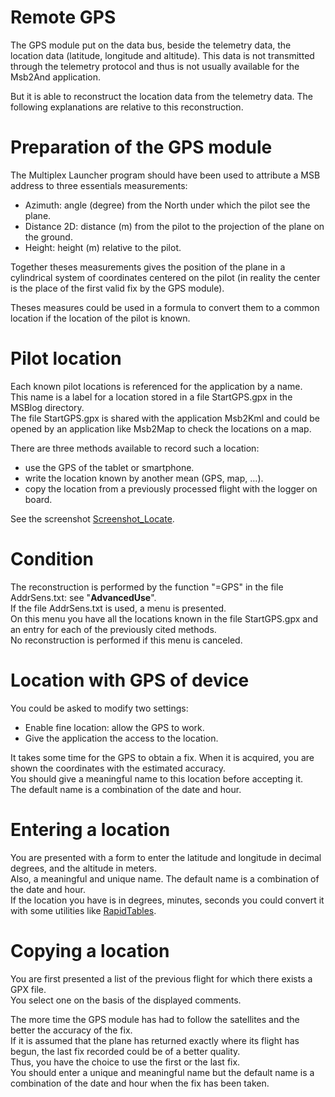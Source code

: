 # Remote GPS

The GPS module put on the data bus, beside the telemetry data,
the location data (latitude, longitude and altitude).
This data is not transmitted through the telemetry protocol and
thus is not usually available for the Msb2And application.

But it is able to reconstruct the location data from the telemetry data.
The following explanations are relative to this reconstruction.

# Preparation of the GPS module

The Multiplex Launcher program should have been used to attribute
a MSB address to three essentials measurements:

+ Azimuth: angle (degree) from the North under which the pilot see the plane.
+ Distance 2D: distance (m) from the pilot to the projection of the plane
 on the ground.
+ Height: height (m) relative to the pilot.

Together theses measurements gives the position of the plane in
a cylindrical system of coordinates centered on the pilot (in reality
the center is the place of the first valid fix by the GPS module).

Theses measures could be used in a formula to convert them to a common
location if the location of the pilot is known.

# Pilot location

Each known pilot locations is referenced for the application by a name.  
This name is a label for a location stored in a file
StartGPS.gpx in the MSBlog directory.  
The file StartGPS.gpx is shared with the application Msb2Kml
and could be opened by an application like Msb2Map
to check the locations on a map.

There are three methods available to record such a location:

+ use the GPS of the tablet or smartphone.
+ write the location known by another mean (GPS, map, ...).
+ copy the location from a previously processed flight with
 the logger on board.

See the screenshot [Screenshot_Locate](Screenshots/Screenshot_Locate.jpg).

# Condition

The reconstruction is performed by the function "=GPS" in
the file AddrSens.txt: see "**AdvancedUse**".  
If the file AddrSens.txt is used, a menu is presented.  
On this menu you have all the locations known in the file StartGPS.gpx
and an entry for each of the previously cited methods.  
No reconstruction is performed if this menu is canceled.

# Location with GPS of device

You could be asked to modify two settings:

+ Enable fine location: allow the GPS to work.
+ Give the application the access to the location.

It takes some time for the GPS to obtain a fix.
When it is acquired, you are shown the coordinates with the estimated
accuracy.  
You should give a meaningful name to this location before accepting it.  
The default name is a combination of the date and hour.

# Entering a location

You are presented with a form to enter the latitude and longitude in 
decimal degrees, and the altitude in meters.  
Also, a meaningful and unique name. The default name is a combination
of the date and hour.  
If the location you have is in degrees, minutes, seconds you could
convert it with some utilities like
[RapidTables](https://www.rapidtables.com/convert/number/degrees-minutes-seconds-to-degrees.html).

# Copying a location

You are first presented a list of the previous flight for which there
exists a GPX file.  
You select one on the basis of the displayed comments.

The more time the GPS module has had to follow the satellites and the better the
accuracy of the fix.  
If it is assumed that the plane has returned exactly where
its flight has begun, the last fix recorded could be of a better quality.  
Thus, you have the choice to use the first or the last fix.  
You should enter a unique and meaningful name but the default 
name is a combination of the date and hour when the fix has been taken.

